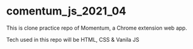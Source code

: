 # comentum_js_2021_04

This is clone practice repo of Momentum, a Chrome extension web app.

Tech used in this repo will be HTML, CSS & Vanila JS
